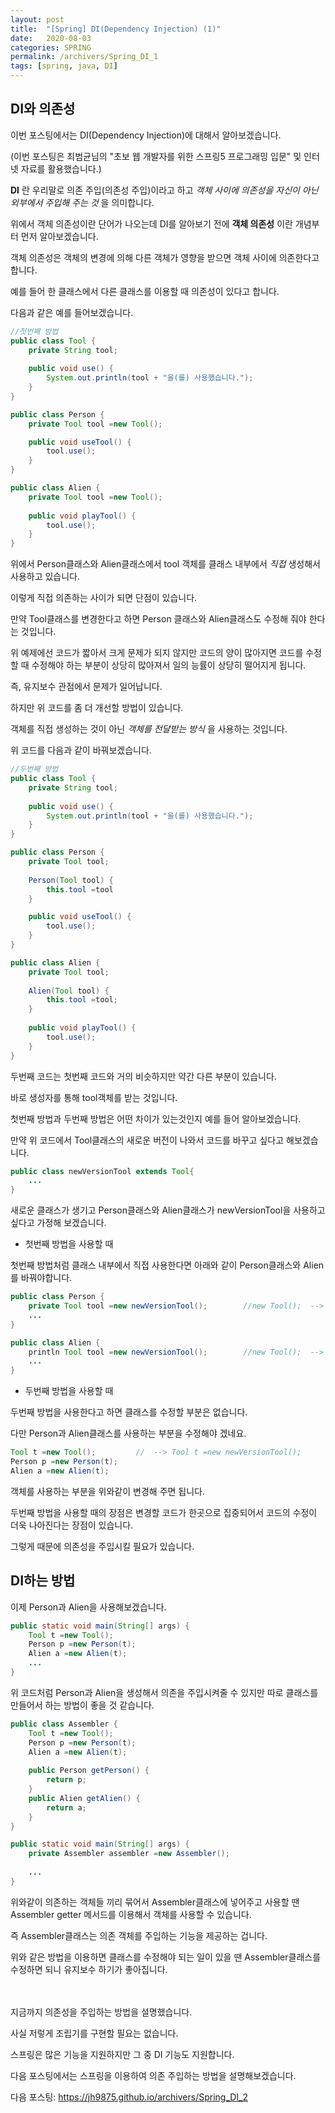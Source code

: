 ```yaml
---
layout: post
title:  "[Spring] DI(Dependency Injection) (1)"
date:   2020-08-03
categories: SPRING
permalink: /archivers/Spring_DI_1
tags: [spring, java, DI]
---
```


## DI와 의존성

이번 포스팅에서는 DI(Dependency Injection)에 대해서 알아보겠습니다.   

(이번 포스팅은 최범균님의 "초보 웹 개발자를 위한 스프링5 프로그래밍 입문" 및 인터넷 자료를 활용했습니다.)   

**DI** 란 우리말로 의존 주입(의존성 주입)이라고 하고 *객체 사이에 의존성을 자신이 아닌 외부에서 주입해 주는 것* 을 의미합니다.   

위에서 객체 의존성이란 단어가 나오는데 DI를 알아보기 전에 **객체 의존성** 이란 개념부터 먼저 알아보겠습니다.   

객체 의존성은 객체의 변경에 의해 다른 객체가 영향을 받으면 객체 사이에 의존한다고 합니다.   

예를 들어 한 클래스에서 다른 클래스를 이용할 때 의존성이 있다고 합니다.   

다음과 같은 예를 들어보겠습니다.   

~~~java
//첫번째 방법
public class Tool {
	private String tool;
	
	public void use() {
		System.out.println(tool + "을(를) 사용했습니다.");
	}	
}

public class Person {
	private Tool tool =new Tool();

	public void useTool() {
		tool.use();
	}
}

public class Alien {
	private Tool tool =new Tool();
	
	public void playTool() {
		tool.use();
	}
}
~~~   

위에서 Person클래스와 Alien클래스에서 tool 객체를 클래스 내부에서 *직접* 생성해서 사용하고 있습니다.   

이렇게 직접 의존하는 사이가 되면 단점이 있습니다.   

만약 Tool클래스를 변경한다고 하면 Person 클래스와 Alien클래스도 수정해 줘야 한다는 것입니다.   

위 예제에선 코드가 짧아서 크게 문제가 되지 않지만 코드의 양이 많아지면 코드를 수정할 때 수정해야 하는 부분이 
상당히 많아져서 일의 능률이 상당히 떨어지게 됩니다.   

즉, 유지보수 관점에서 문제가 일어납니다.   

하지만 위 코드를 좀 더 개선할 방법이 있습니다.   

객체를 직접 생성하는 것이 아닌 *객체를 전달받는 방식* 을 사용하는 것입니다.   

위 코드를 다음과 같이 바꿔보겠습니다.   

~~~java
//두번째 방법
public class Tool {
	private String tool;
	
	public void use() {
		System.out.println(tool + "을(를) 사용했습니다.");
	}
}

public class Person {
	private Tool tool;
	
	Person(Tool tool) {
		this.tool =tool
	}

	public void useTool() {
		tool.use();
	}
}

public class Alien {
	private Tool tool;
	
	Alien(Tool tool) {
		this.tool =tool;
	}
	
	public void playTool() {
		tool.use();
	}
}
~~~   

두번째 코드는 첫번째 코드와 거의 비슷하지만 약간 다른 부분이 있습니다.   

바로 생성자를 통해 tool객체를 받는 것입니다.   

첫번째 방법과 두번째 방법은 어떤 차이가 있는것인지 예를 들어 알아보겠습니다.   

만약 위 코드에서 Tool클래스의 새로운 버전이 나와서 코드를 바꾸고 싶다고 해보겠습니다.   

~~~java
public class newVersionTool extends Tool{
	...
}
~~~

새로운 클래스가 생기고 Person클래스와 Alien클래스가 newVersionTool을 사용하고 싶다고 가정해 보겠습니다.   

- 첫번째 방법을 사용할 때   

첫번째 방법처럼 클래스 내부에서 직접 사용한다면 아래와 같이 Person클래스와 Alien를 바꿔야합니다.   

~~~java
public class Person {
	private Tool tool =new newVersionTool();		//new Tool();  --> new newVersionTool();
	...
}

public class Alien {
	println Tool tool =new newVersionTool();		//new Tool();  --> new newVersionTool();
	...
}
~~~

- 두번째 방법을 사용할 때   

두번째 방법을 사용한다고 하면 클래스를 수정할 부분은 없습니다.   

다만 Person과 Alien클래스를 사용하는 부분을 수정해야 겠네요.   

~~~java
Tool t =new Tool();			//	--> Tool t =new newVersionTool();
Person p =new Person(t);
Alien a =new Alien(t);
~~~

객체를 사용하는 부분을 위와같이 변경해 주면 됩니다.   

두번째 방법을 사용할 때의 장점은 변경할 코드가 한곳으로 집중되어서 코드의 수정이 더욱 나아진다는 장점이 있습니다.   

그렇게 때문에 의존성을 주입시킬 필요가 있습니다.   
   

## DI하는 방법

이제 Person과 Alien을 사용해보겠습니다.   

~~~java
public static void main(String[] args) {
	Tool t =new Tool();
	Person p =new Person(t);
	Alien a =new Alien(t);
	...
}
~~~ 

위 코드처럼 Person과 Alien을 생성해서 의존을 주입시켜줄 수 있지만 따로 클래스를 만들어서 하는 방법이 좋을 것 같습니다.   

~~~java
public class Assembler {
	Tool t =new Tool();
	Person p =new Person(t);
	Alien a =new Alien(t);
	
	public Person getPerson() {
		return p;
	}
	public Alien getAlien() {
		return a;
	}
}

public static void main(String[] args) {
	private Assembler assembler =new Assembler();
	
	...
}
~~~ 

위와같이 의존하는 객체들 끼리 묶어서 Assembler클래스에 넣어주고 사용할 땐 Assembler getter 메서드를 이용해서 객체를 사용할 수 있습니다.   

즉 Assembler클래스는 의존 객체를 주입하는 기능을 제공하는 겁니다.   

위와 같은 방법을 이용하면 클래스를 수정해야 되는 일이 있을 땐 Assembler클래스를 수정하면 되니 유지보수 하기가 좋아집니다.   
<br/>
<br/>   

지금까지 의존성을 주입하는 방법을 설명했습니다.   

사실 저렇게 조립기를 구현할 필요는 없습니다.   

스프링은 많은 기능을 지원하지만 그 중 DI 기능도 지원합니다.   

다음 포스팅에서는 스프링을 이용하여 의존 주입하는 방법을 설명해보겠습니다.   

다음 포스팅: <https://jh9875.github.io/archivers/Spring_DI_2>
   